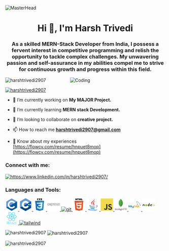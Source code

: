 ![MasterHead](https://media.licdn.com/dms/image/C4D16AQEs2-3BU41oww/profile-displaybackgroundimage-shrink_350_1400/0/1668869369022?e=1698883200&v=beta&t=smAOWTgCZ4qNgoW4xESeqyYzjVGoyklqPRLW5L8eSeY)
<h1 align="center">Hi 👋, I'm Harsh Trivedi</h1>
<h3 align="center">As a skilled MERN-Stack Developer from India, I possess a fervent interest in competitive programming and relish the opportunity to tackle complex challenges. My unwavering passion and self-assurance in my abilities compel me to strive for continuous growth and progress within this field.</h3>
<img align="right" alt="Coding" width="300" src=“https://user-images.githubusercontent.com/48678280/88862734-4903af80-d201-11ea-968b-9c939d88a37c.gif”>



<p align="left"> <img src="https://komarev.com/ghpvc/?username=harshtrivedi2907&label=Profile%20views&color=0e75b6&style=flat" alt="harshtrivedi2907" /> </p>

<p align="left"> <a href="https://github.com/ryo-ma/github-profile-trophy"><img src="https://github-profile-trophy.vercel.app/?username=harshtrivedi2907" alt="harshtrivedi2907" /></a> </p>

- 🔭 I’m currently working on **My MAJOR Project.**

- 🌱 I’m currently learning **MERN stack Development.**

- 👯 I’m looking to collaborate on **creative project.**

- 📫 How to reach me **harshtrivedi2907@gmail.com**

- 📄 Know about my experiences [https://flowcv.com/resume/hnpuet8mop](https://flowcv.com/resume/hnpuet8mop)

<h3 align="left">Connect with me:</h3>
<p align="left">
<a href="https://linkedin.com/in/https://www.linkedin.com/in/harshtrivedi2907/" target="blank"><img align="center" src="https://raw.githubusercontent.com/rahuldkjain/github-profile-readme-generator/master/src/images/icons/Social/linked-in-alt.svg" alt="https://www.linkedin.com/in/harshtrivedi2907/" height="30" width="40" /></a>
</p>

<h3 align="left">Languages and Tools:</h3>
<p align="left"> <a href="https://www.cprogramming.com/" target="_blank" rel="noreferrer"> <img src="https://raw.githubusercontent.com/devicons/devicon/master/icons/c/c-original.svg" alt="c" width="40" height="40"/> </a> <a href="https://www.w3schools.com/cpp/" target="_blank" rel="noreferrer"> <img src="https://raw.githubusercontent.com/devicons/devicon/master/icons/cplusplus/cplusplus-original.svg" alt="cplusplus" width="40" height="40"/> </a> <a href="https://www.w3schools.com/css/" target="_blank" rel="noreferrer"> <img src="https://raw.githubusercontent.com/devicons/devicon/master/icons/css3/css3-original-wordmark.svg" alt="css3" width="40" height="40"/> </a> <a href="https://expressjs.com" target="_blank" rel="noreferrer"> <img src="https://raw.githubusercontent.com/devicons/devicon/master/icons/express/express-original-wordmark.svg" alt="express" width="40" height="40"/> </a> <a href="https://git-scm.com/" target="_blank" rel="noreferrer"> <img src="https://www.vectorlogo.zone/logos/git-scm/git-scm-icon.svg" alt="git" width="40" height="40"/> </a> <a href="https://www.w3.org/html/" target="_blank" rel="noreferrer"> <img src="https://raw.githubusercontent.com/devicons/devicon/master/icons/html5/html5-original-wordmark.svg" alt="html5" width="40" height="40"/> </a> <a href="https://www.java.com" target="_blank" rel="noreferrer"> <img src="https://raw.githubusercontent.com/devicons/devicon/master/icons/java/java-original.svg" alt="java" width="40" height="40"/> </a> <a href="https://developer.mozilla.org/en-US/docs/Web/JavaScript" target="_blank" rel="noreferrer"> <img src="https://raw.githubusercontent.com/devicons/devicon/master/icons/javascript/javascript-original.svg" alt="javascript" width="40" height="40"/> </a> <a href="https://www.mongodb.com/" target="_blank" rel="noreferrer"> <img src="https://raw.githubusercontent.com/devicons/devicon/master/icons/mongodb/mongodb-original-wordmark.svg" alt="mongodb" width="40" height="40"/> </a> <a href="https://www.mysql.com/" target="_blank" rel="noreferrer"> <img src="https://raw.githubusercontent.com/devicons/devicon/master/icons/mysql/mysql-original-wordmark.svg" alt="mysql" width="40" height="40"/> </a> <a href="https://nodejs.org" target="_blank" rel="noreferrer"> <img src="https://raw.githubusercontent.com/devicons/devicon/master/icons/nodejs/nodejs-original-wordmark.svg" alt="nodejs" width="40" height="40"/> </a> <a href="https://reactjs.org/" target="_blank" rel="noreferrer"> <img src="https://raw.githubusercontent.com/devicons/devicon/master/icons/react/react-original-wordmark.svg" alt="react" width="40" height="40"/> </a> <a href="https://tailwindcss.com/" target="_blank" rel="noreferrer"> <img src="https://www.vectorlogo.zone/logos/tailwindcss/tailwindcss-icon.svg" alt="tailwind" width="40" height="40"/> </a> </p>

<p><img align="left" src="https://github-readme-stats.vercel.app/api/top-langs?username=harshtrivedi2907&show_icons=true&locale=en&layout=compact" alt="harshtrivedi2907" /></p>

<p>&nbsp;<img align="center" src="https://github-readme-stats.vercel.app/api?username=harshtrivedi2907&show_icons=true&locale=en" alt="harshtrivedi2907" /></p>

<p><img align="center" src="https://github-readme-streak-stats.herokuapp.com/?user=harshtrivedi2907&" alt="harshtrivedi2907" /></p>
